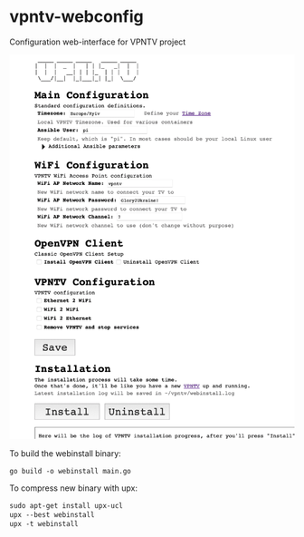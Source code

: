# vpntv-webconfig
Configuration web-interface for VPNTV project


![Webinstall picture 1](/images/Webinstall-01.png)


To build the webinstall binary:
```shell
go build -o webinstall main.go
```

To compress new binary with upx:
```shell
sudo apt-get install upx-ucl
upx --best webinstall
upx -t webinstall
```